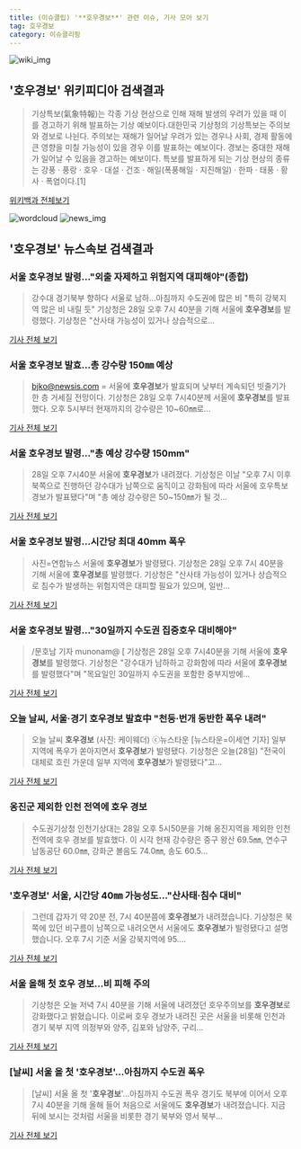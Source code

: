 ```yaml
---
title: (이슈클립) '**호우경보**' 관련 이슈, 기사 모아 보기
tag: 호우경보
category: 이슈클리핑
---
```

![wiki_img](https://user-images.githubusercontent.com/42597476/44503234-41136a80-a6d0-11e8-9071-6fc6418eafe4.png)
## **'**호우경보**'** 위키피디아 검색결과
>기상특보(氣象特報)는 각종 기상 현상으로 인해 재해 발생의 우려가 있을 때 이를 경고하기 위해 발표하는 기상 예보이다.대한민국 기상청의 기상특보는 주의보와 경보로 나뉜다. 주의보는 재해가 일어날 우려가 있는 경우나 사회, 경제 활동에 큰 영향을 미칠 가능성이 있을 경우 이를 발표하는 예보이다. 경보는 중대한 재해가 일어날 수 있음을 경고하는 예보이다. 특보를 발표하게 되는 기상 현상의 종류는 강풍 · 풍랑 · 호우 · 대설 · 건조 · 해일(폭풍해일 · 지진해일) · 한파 · 태풍 · 황사 · 폭염이다.[1]

<a href="https://ko.wikipedia.org/wiki/호우경보" target="_blank">위키백과 전체보기</a>

![wordcloud](https://s3.ap-northeast-2.amazonaws.com/lyrics101-wordcloud/2018-08-28-1535457152.png)
![news_img](https://user-images.githubusercontent.com/42597476/44507050-1206f400-a6e4-11e8-8d98-7ffbfebb353f.png)
## **'**호우경보**'** 뉴스속보 검색결과
### 서울 **호우경보** 발령…"외출 자제하고 위험지역 대피해야"(종합)

>강수대 경기북부 향하다 서울로 남하…아침까지 수도권에 많은 비 "특히 강북지역 많은 비 내릴 듯" 기상청은 28일 오후 7시 40분을 기해 서울에 **호우경보**를 발령했다. 기상청은 "산사태 가능성이 있거나 상습적으로...

<a href="http://app.yonhapnews.co.kr/YNA/Basic/SNS/r.aspx?c=AKR20180828170151004&did=1195m" target="_blank">기사 전체 보기</a>

### 서울 **호우경보** 발효…총 강수량 150㎜ 예상

>bjko@newsis.com = 서울에 **호우경보**가 발효되며 낮부터 계속되던 빗줄기가 한 층 거세질 전망이다. 기상청은 28일 오후 7시40분께 서울에 **호우경보**를 발표했다. 오후 5시부터 현재까지의 강수량은 10~60㎜로...

<a href="http://www.newsis.com/view/?id=NISX20180828_0000402901&cID=10201&pID=10200" target="_blank">기사 전체 보기</a>

### 서울 **호우경보** 발령…"총 예상 강수량 150mm"

>28일 오후 7시40분 서울에 **호우경보**가 내려졌다. 기상청은 이날 "오후 7시 이후 북쪽으로 진행하던 강수대가 남쪽으로 움직이고 강화됨에 따라 서울에 호우특보 경보가 발표됐다"며 "총 예상 강수량은 50~150㎜가 될 것...

<a href="http://news.chosun.com/site/data/html_dir/2018/08/28/2018082803393.html?utm_source=naver&utm_medium=original&utm_campaign=news" target="_blank">기사 전체 보기</a>

### 서울 **호우경보** 발령…시간당 최대 40mm 폭우

>사진=연합뉴스 서울에 **호우경보**가 발령됐다. 기상청은 28일 오후 7시 40분을 기해 서울에 **호우경보**를 발령했다. 기상청은 "산사태 가능성이 있거나 상습적으로 침수가 발생하는 위험지역은 대피할 필요가 있으며, 일반...

<a href="http://news20.busan.com/controller/newsController.jsp?newsId=20180828000337" target="_blank">기사 전체 보기</a>

### 서울 **호우경보** 발령…"30일까지 수도권 집중호우 대비해야"

>/문호남 기자 munonam@ [ 기상청은 28일 오후 7시40분을 기해 서울에 **호우경보**를 발령했다. 기상청은 "강수대가 남하하고 강화함에 따라 서울에 **호우경보**를 발령했다"며 "목요일인 30일까지 수도권을 포함한 중부지방에...

<a href="http://view.asiae.co.kr/news/view.htm?idxno=2018082819573526313" target="_blank">기사 전체 보기</a>

### 오늘 날씨, 서울·경기 **호우경보** 발효中 "천둥·번개 동반한 폭우 내려"

>오늘 날씨 **호우경보** (사진: 케이웨더) ⓒ뉴스타운 [뉴스타운=이세연 기자] 일부 지역에 폭우가 쏟아지면서 **호우경보**가 발령됐다. 기상청은 오늘(28일) "전국이 대체로 흐린 가운데 일부 지역에 **호우경보**가 발령됐다"고...

<a href="http://www.newstown.co.kr/news/articleView.html?idxno=338363" target="_blank">기사 전체 보기</a>

### 옹진군 제외한 인천 전역에 호우 경보

>수도권기상청 인천기상대는 28일 오후 5시50분을 기해 옹진지역을 제외한 인천 전역에 호우 경보를 발효했다. 이 시각 현재 강수량은 중구 왕산 69.5㎜, 연수구 남동공단 60.0㎜, 강화군 볼음도 74.0㎜, 송도 60.5...

<a href="http://news1.kr/articles/?3410884" target="_blank">기사 전체 보기</a>

### '**호우경보**' 서울, 시간당 40㎜ 가능성도…"산사태·침수 대비"

>그런데 갑자기 약 20분 전, 7시 40분쯤에 **호우경보**가 내려졌습니다. 기상청은 북쪽에 있던 비구름이 남쪽으로 내려오면서 서울에도 **호우경보**가 발령됐다고 설명했습니다. 오후 7시 기준 서울 강북지역에 95....

<a href="http://news.jtbc.joins.com/html/537/NB11687537.html" target="_blank">기사 전체 보기</a>

### 서울 올해 첫 호우 경보...비 피해 주의

>기상청은 오늘 저녁 7시 40분을 기해 서울에 내려졌던 호우주의보를 **호우경보**로 강화했다고 밝혔습니다. 이로써 호우 경보가 내려진 곳은 서울을 비롯해 인천과 경기 북부 지역 의정부와 양주, 김포와 남양주, 구리...

<a href="http://www.ytn.co.kr/_ln/0103_201808282049290940" target="_blank">기사 전체 보기</a>

### [날씨] 서울 올 첫 '**호우경보**'…아침까지 수도권 폭우

>[날씨] 서울 올 첫 '**호우경보**'…아침까지 수도권 폭우 경기도 북부에 이어서 오후 7시 40분을 기해 올해 들어 처음으로 서울에도 **호우경보**가 내려졌습니다. 지금 뒤에 보시는 것처럼 서울을 비롯한 경기 북부와 영서 북부...

<a href="http://www.yonhapnewstv.co.kr/MYH20180828015300038/?did=1825m" target="_blank">기사 전체 보기</a>


